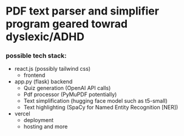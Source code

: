 # PDF text parser and simplifier program geared towrad dyslexic/ADHD

### possible tech stack: 
- react.js (possibly tailwind css)
    - frontend
- app.py (flask) backend
    - Quiz generation (OpenAI API calls)
    - Pdf processor (PyMuPDF potentially)
    - Text simplification (hugging face model such as t5-small)
    - Text highlighting (SpaCy for Named Entity Recognition [NER])
- vercel
    - deployment
    - hosting and more
